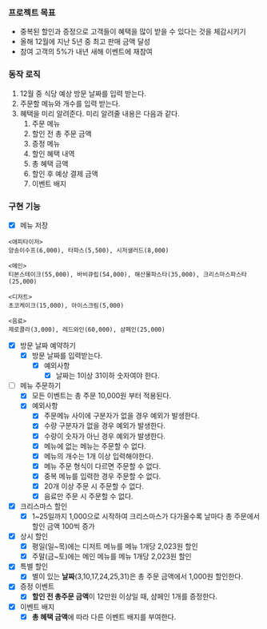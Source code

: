 ### 프로젝트 목표

- 중복된 할인과 증정으로 고객들이 혜택을 많이 받을 수 있다는 것을 체감시키기
- 올해 12월에 지난 5년 중 최고 판매 금액 달성
- 참여 고객의 5%가 내년 새해 이벤트에 재참여

### 동작 로직

1. 12월 중 식당 예상 방문 날짜를 입력 받는다.
2. 주문할 메뉴와 개수를 입력 받는다.
3. 혜택을 미리 알려준다. 미리 알려줄 내용은 다음과 같다.
    1. 주문 메뉴
    2. 할인 전 총 주문 금액
    3. 증정 메뉴
    4. 할인 혜택 내역
    5. 총 혜택 금액
    6. 할인 후 예상 결제 금액
    7. 이벤트 배지

### 구현 기능
- [X] 메뉴 저장
```text
<애피타이저>
양송이수프(6,000), 타파스(5,500), 시저샐러드(8,000)

<메인>
티본스테이크(55,000), 바비큐립(54,000), 해산물파스타(35,000), 크리스마스파스타(25,000)

<디저트>
초코케이크(15,000), 아이스크림(5,000)

<음료>
제로콜라(3,000), 레드와인(60,000), 샴페인(25,000)
```
- [X] 방문 날짜 예약하기
  - [X] 방문 날짜를 입력받는다.
    - [X] 예외사항
      - [X] 날짜는 1이상 31이하 숫자여야 한다.
- [ ] 메뉴 주문하기
  - [X] 모든 이벤트는 총 주문 10,000원 부터 적용된다.
  - [X] 예외사항
    - [X] 주문메뉴 사이에 구분자가 없을 경우 예외가 발생한다.
    - [X] 수량 구분자가 없을 경우 예외가 발생한다.
    - [X] 수량이 숫자가 아닌 경우 예외가 발생한다.
    - [X] 메뉴에 없는 메뉴는 주문할 수 없다.
    - [X] 메뉴의 개수는 1개 이상 입력해야한다.
    - [X] 메뉴 주문 형식이 다르면 주문할 수 없다.
    - [X] 중복 메뉴를 입력한 경우 주문할 수 없다.
    - [X] 20개 이상 주문 시 주문할 수 없다.
    - [X] 음료만 주문 시 주문할 수 없다.
- [X] 크리스마스 할인
  - [X] 1~25일까지 1,000으로 시작하여 크리스마스가 다가올수록 날마다 총 주문에서 할인 금액 100씩 증가
- [X] 상시 할인
  - [X] 평일(일~목)에는 디저트 메뉴를 메뉴 1개당 2,023원 할인
  - [X] 주말(금~토)에는 메인 메뉴를 메뉴 1개당 2,023원 할인
- [X] 특별 할인
  - [X] 별이 있는 **날짜**(3,10,17,24,25,31)은 총 주문 금액에서 1,000원 할인한다.
- [X] 증정 이벤트
  - [X] **할인 전 총주문 금액**이 12만원 이상일 때, 샴페인 1개를 증정한다.
- [X] 이벤트 배지
  - [X] **총 혜택 금액**에 따라 다른 이벤트 배지를 부여한다.